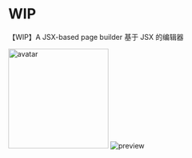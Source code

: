 # WIP

【WIP】A JSX-based page builder 基于 JSX 的编辑器

<img src="https://github.com/limichange/zaku/blob/master/images/logo.jpg?raw=true" alt="avatar" width="200"/>
<img src="https://github.com/limichange/zaku/blob/master/images/preview.png?raw=true" alt="preview" />
